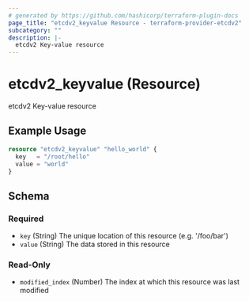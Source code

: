 ```yaml
---
# generated by https://github.com/hashicorp/terraform-plugin-docs
page_title: "etcdv2_keyvalue Resource - terraform-provider-etcdv2"
subcategory: ""
description: |-
  etcdv2 Key-value resource
---
```


# etcdv2_keyvalue (Resource)

etcdv2 Key-value resource

## Example Usage

```terraform
resource "etcdv2_keyvalue" "hello_world" {
  key   = "/root/hello"
  value = "world"
}
```

<!-- schema generated by tfplugindocs -->
## Schema

### Required

- `key` (String) The unique location of this resource (e.g. '/foo/bar')
- `value` (String) The data stored in this resource

### Read-Only

- `modified_index` (Number) The index at which this resource was last modified
